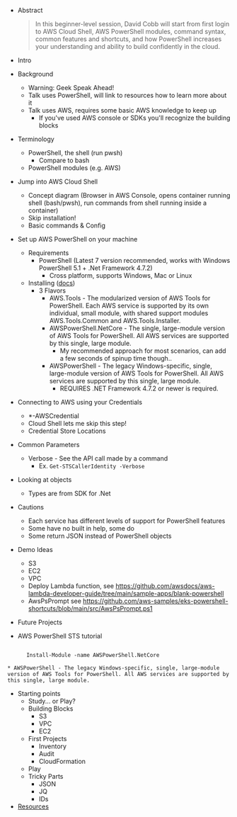 * Abstract
  > In this beginner-level session, David Cobb will start from first login to AWS Cloud Shell, AWS PowerShell modules, command syntax, common features and shortcuts, and how PowerShell increases your understanding and ability to build confidently in the cloud.
* Intro
* Background
  * Warning: Geek Speak Ahead!
  * Talk uses PowerShell, will link to resources how to learn more about it
  * Talk uses AWS, requires some basic AWS knowledge to keep up
    * If you've used AWS console or SDKs you'll recognize the building blocks
* Terminology
  * PowerShell, the shell (run pwsh)
    * Compare to bash
  * PowerShell modules (e.g. AWS)
* Jump into AWS Cloud Shell
  * Concept diagram (Browser in AWS Console, opens container running shell (bash/pwsh), run commands from shell running inside a container)
  * Skip installation!
  * Basic commands & Config
* Set up AWS PowerShell on your machine  
  * Requirements
    * PowerShell (Latest 7 version recommended, works with Windows PowerShell 5.1 + .Net Framework 4.7.2)
      * Cross platform, supports Windows, Mac or Linux
  * Installing ([docs](https://docs.aws.amazon.com/powershell/latest/userguide/pstools-getting-set-up-windows.html))
    * 3 Flavors
      * AWS.Tools - The modularized version of AWS Tools for PowerShell. Each AWS service is supported by its own individual, small module, with shared support modules AWS.Tools.Common and AWS.Tools.Installer.
      * AWSPowerShell.NetCore - The single, large-module version of AWS Tools for PowerShell. All AWS services are supported by this single, large module.
        * My recommended approach for most scenarios, can add a few seconds of spinup time though..
      * AWSPowerShell - The legacy Windows-specific, single, large-module version of AWS Tools for PowerShell. All AWS services are supported by this single, large module.
        * REQUIRES .NET Framework 4.7.2 or newer is required.

* Connecting to AWS using your Credentials
  * *-AWSCredential
  * Cloud Shell lets me skip this step!
  * Credential Store Locations 

* Common Parameters
  * Verbose - See the API call made by a command
    * Ex. `Get-STSCallerIdentity -Verbose`

* Looking at objects
  * Types are from SDK for .Net

* Cautions
  * Each service has different levels of support for PowerShell features
  * Some have no built in help, some do
  * Some return JSON instead of PowerShell objects
  
* Demo Ideas
  * S3
  * EC2
  * VPC
  * Deploy Lambda function, see https://github.com/awsdocs/aws-lambda-developer-guide/tree/main/sample-apps/blank-powershell
  * AwsPsPrompt see https://github.com/aws-samples/eks-powershell-shortcuts/blob/main/src/AwsPsPrompt.ps1

* Future Projects
 * AWS PowerShell STS tutorial
```ps

      Install-Module -name AWSPowerShell.NetCore

```

    * AWSPowerShell - The legacy Windows-specific, single, large-module version of AWS Tools for PowerShell. All AWS services are supported by this single, large module.
* Starting points
  * Study... or Play?
  * Building Blocks
    * S3
    * VPC
    * EC2
  * First Projects
    * Inventory
    * Audit
    * CloudFormation
  * Play
  * Tricky Parts
    * JSON
    * JQ
    * IDs
* [Resources](./resources.md)
  